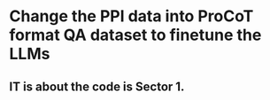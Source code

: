 # Change the PPI data into ProCoT format QA dataset to finetune the LLMs

## IT is about the code is Sector 1. 
